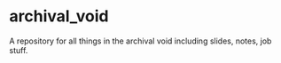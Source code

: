 # archival_void

A repository for all things in the archival void including slides, notes, job stuff.
